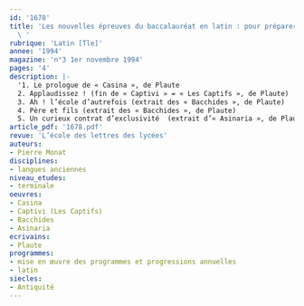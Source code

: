 ```yaml
---
id: '1678'
title: 'Les nouvelles épreuves du baccalauréat en latin : pour préparer la version
  \ '
rubrique: 'Latin [Tle]'
annee: '1994'
magazine: 'n°3 1er novembre 1994'
pages: '4'
description: |-
  '1. Le prologue de « Casina », de Plaute
  2. Applaudissez ! (fin de « Captivi » = « Les Captifs », de Plaute)
  3. Ah ! l’école d’autrefois (extrait des « Bacchides », de Plaute)
  4. Père et fils (extrait des « Bacchides », de Plaute)
  5. Un curieux contrat d’exclusivité  (extrait d’« Asinaria », de Plaute)'
article_pdf: '1678.pdf'
revue: 'L’école des lettres des lycées'
auteurs:
- Pierre Monat
disciplines:
- langues anciennes
niveau_etudes:
- terminale
oeuvres:
- Casina
- Captivi (Les Captifs)
- Bacchides
- Asinaria
ecrivains:
- Plaute
programmes:
- mise en œuvre des programmes et progressions annuelles
- latin
siecles:
- Antiquité
---
```

